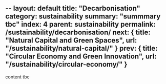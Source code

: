 --
layout: default
title:  "Decarbonisation"
category: sustainability
summary: "summmary tbc"
index: 4
parent: sustainability
permalink: /sustainability/decarbonisation/
next: { title: "Natural Capital and Green Spaces", url: "/sustainability/natural-capital/" }
prev: { title: "Circular Economy and Green Innovation", url: "/sustainability/circular-economy/" }
--

content tbc